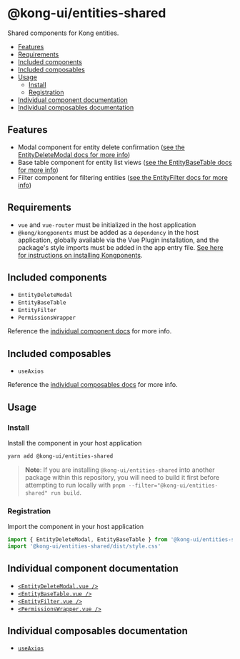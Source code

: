 # @kong-ui/entities-shared

Shared components for Kong entities.

- [Features](#features)
- [Requirements](#requirements)
- [Included components](#included-components)
- [Included composables](#included-composables)
- [Usage](#usage)
  - [Install](#install)
  - [Registration](#registration)
- [Individual component documentation](#individual-component-documentation)
- [Individual composables documentation](#individual-composables-documentation)

## Features

- Modal component for entity delete confirmation ([see the EntityDeleteModal docs for more info](docs/entity-delete-modal.md))
- Base table component for entity list views ([see the EntityBaseTable docs for more info](docs/entity-base-table.md))
- Filter component for filtering entities ([see the EntityFilter docs for more info](docs/entity-filter.md))

## Requirements

- `vue` and `vue-router` must be initialized in the host application
- `@kong/kongponents` must be added as a `dependency` in the host application, globally available via the Vue Plugin installation, and the package's style imports must be added in the app entry file. [See here for instructions on installing Kongponents](https://kongponents.konghq.com/#globally-install-all-kongponents).

## Included components

- `EntityDeleteModal`
- `EntityBaseTable`
- `EntityFilter`
- `PermissionsWrapper`

Reference the [individual component docs](#individual-component-documentation) for more info.

## Included composables

- `useAxios`

Reference the [individual composables docs](#individual-composables-documentation) for more info.

## Usage

### Install

Install the component in your host application

```sh
yarn add @kong-ui/entities-shared
```

> **Note**: If you are installing `@kong-ui/entities-shared` into another package within this repository, you will need to build it first before attempting to run locally with `pnpm --filter="@kong-ui/entities-shared" run build`.

### Registration

Import the component in your host application

```ts
import { EntityDeleteModal, EntityBaseTable } from '@kong-ui/entities-shared'
import '@kong-ui/entities-shared/dist/style.css'
```

## Individual component documentation

- [`<EntityDeleteModal.vue />`](docs/entity-delete-modal.md)
- [`<EntityBaseTable.vue />`](docs/entity-base-table.md)
- [`<EntityFilter.vue />`](docs/entity-filter.md)
- [`<PermissionsWrapper.vue />`](docs/permissions-wrapper.md)

## Individual composables documentation

- [`useAxios`](docs/use-axios.md)
